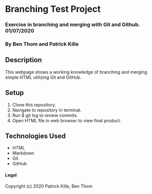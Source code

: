 # Branching Test Project

### Exercise in branching and merging with Git and Github. 01/07/2020

### **By Ben Thom and Patrick Kille**

## Description

This webpage shows a working knowledge of branching and merging simple HTML utilizing Git and GitHub.

## Setup

1. Clone this repository.
2. Navigate to repository in terminal.
3. Run $ git log to review commits.
4. Open HTML file in web browser to view final product.

## Technologies Used

* HTML
* Markdown
* Git
* GitHub

#### Legal

Copyright (c) 2020 Patrick Kille, Ben Thom
